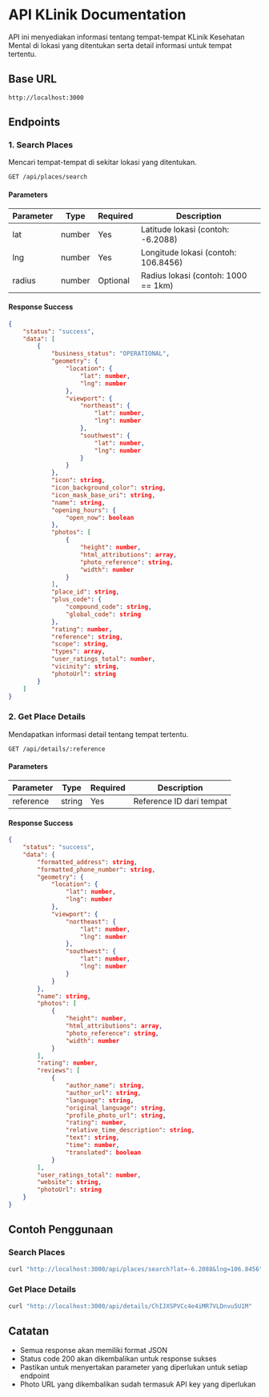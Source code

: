 # API KLinik Documentation

API ini menyediakan informasi tentang tempat-tempat KLinik Kesehatan Mental di lokasi yang ditentukan serta detail informasi untuk tempat tertentu.

## Base URL
```
http://localhost:3000
```

## Endpoints

### 1. Search Places
Mencari tempat-tempat di sekitar lokasi yang ditentukan.

```
GET /api/places/search
```

#### Parameters
| Parameter | Type   | Required | Description                     |
|-----------|--------|----------|---------------------------------|
| lat       | number | Yes      | Latitude lokasi (contoh: -6.2088) |
| lng       | number | Yes      | Longitude lokasi (contoh: 106.8456) |
| radius    | number | Optional | Radius lokasi (contoh: 1000 == 1km) |

#### Response Success

```json
{
    "status": "success",
    "data": [
        {
            "business_status": "OPERATIONAL",
            "geometry": {
                "location": {
                    "lat": number,
                    "lng": number
                },
                "viewport": {
                    "northeast": {
                        "lat": number,
                        "lng": number
                    },
                    "southwest": {
                        "lat": number,
                        "lng": number
                    }
                }
            },
            "icon": string,
            "icon_background_color": string,
            "icon_mask_base_uri": string,
            "name": string,
            "opening_hours": {
                "open_now": boolean
            },
            "photos": [
                {
                    "height": number,
                    "html_attributions": array,
                    "photo_reference": string,
                    "width": number
                }
            ],
            "place_id": string,
            "plus_code": {
                "compound_code": string,
                "global_code": string
            },
            "rating": number,
            "reference": string,
            "scope": string,
            "types": array,
            "user_ratings_total": number,
            "vicinity": string,
            "photoUrl": string
        }
    ]
}
```

### 2. Get Place Details
Mendapatkan informasi detail tentang tempat tertentu.

```
GET /api/details/:reference
```

#### Parameters
| Parameter | Type   | Required | Description                |
|-----------|--------|----------|----------------------------|
| reference | string | Yes      | Reference ID dari tempat   |

#### Response Success

```json
{
    "status": "success",
    "data": {
        "formatted_address": string,
        "formatted_phone_number": string,
        "geometry": {
            "location": {
                "lat": number,
                "lng": number
            },
            "viewport": {
                "northeast": {
                    "lat": number,
                    "lng": number
                },
                "southwest": {
                    "lat": number,
                    "lng": number
                }
            }
        },
        "name": string,
        "photos": [
            {
                "height": number,
                "html_attributions": array,
                "photo_reference": string,
                "width": number
            }
        ],
        "rating": number,
        "reviews": [
            {
                "author_name": string,
                "author_url": string,
                "language": string,
                "original_language": string,
                "profile_photo_url": string,
                "rating": number,
                "relative_time_description": string,
                "text": string,
                "time": number,
                "translated": boolean
            }
        ],
        "user_ratings_total": number,
        "website": string,
        "photoUrl": string
    }
}
```

## Contoh Penggunaan

### Search Places
```bash
curl "http://localhost:3000/api/places/search?lat=-6.2088&lng=106.8456"
```

### Get Place Details
```bash
curl "http://localhost:3000/api/details/ChIJXSPVCc4e4iMR7VLDnvu5U1M"
```

## Catatan
- Semua response akan memiliki format JSON
- Status code 200 akan dikembalikan untuk response sukses
- Pastikan untuk menyertakan parameter yang diperlukan untuk setiap endpoint
- Photo URL yang dikembalikan sudah termasuk API key yang diperlukan